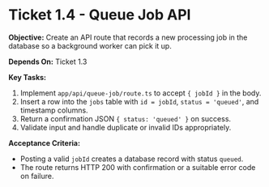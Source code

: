 # Ticket 1.4 - Queue Job API

**Objective:** Create an API route that records a new processing job in the database so a background worker can pick it up.

**Depends On:** Ticket 1.3

**Key Tasks:**
1. Implement `app/api/queue-job/route.ts` to accept `{ jobId }` in the body.
2. Insert a row into the `jobs` table with `id = jobId`, `status = 'queued'`, and timestamp columns.
3. Return a confirmation JSON `{ status: 'queued' }` on success.
4. Validate input and handle duplicate or invalid IDs appropriately.

**Acceptance Criteria:**
- Posting a valid `jobId` creates a database record with status `queued`.
- The route returns HTTP 200 with confirmation or a suitable error code on failure.
